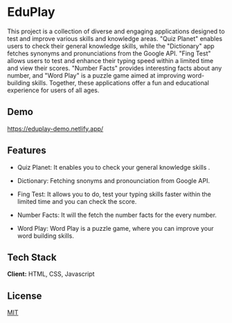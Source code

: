 
# EduPlay

This project is a collection of diverse and engaging applications designed to test and improve various skills and knowledge areas. "Quiz Planet" enables users to check their general knowledge skills, while the "Dictionary" app fetches synonyms and pronunciations from the Google API. "Fing Test" allows users to test and enhance their typing speed within a limited time and view their scores. "Number Facts" provides interesting facts about any number, and "Word Play" is a puzzle game aimed at improving word-building skills. Together, these applications offer a fun and educational experience for users of all ages.


## Demo

https://eduplay-demo.netlify.app/


## Features

- Quiz Planet: It enables you to check your general knowledge skills .

- Dictionary: Fetching snonyms and pronounciation from Google API.

- Fing Test: It allows you to do, test your typing skills faster within the limited time and you can check the score.

- Number Facts: It will the fetch the number facts for the every number.

- Word Play: Word Play is a puzzle game, where you can improve your word building skills.



## Tech Stack

**Client:** HTML, CSS, Javascript




## License

[MIT](https://choosealicense.com/licenses/mit/)


